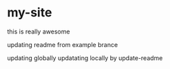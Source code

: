 # my-site

this is really awesome


updating readme from example brance


updating globally
updatating locally by update-readme
